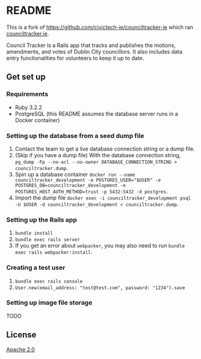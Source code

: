 # README

This is a fork of https://github.com/civictech-ie/counciltracker-ie which ran [counciltracker.ie](https://www.counciltracker.ie).

Council Tracker is a Rails app that tracks and publishes the motions, amendments, and votes of Dublin City councillors. It also includes data entry functionalities for volunteers to keep it up to date.

## Get set up

### Requirements
- Ruby 3.2.2
- PostgreSQL (this README assumes the database server runs in a Docker container)

### Setting up the database from a seed dump file
1. Contact the team to get a live database connection string or a dump file.
2. (Skip if you have a dump file) With the database connection string, `pg_dump -Fp --no-acl --no-owner DATABASE_CONNECTION_STRING > counciltracker.dump`.
3. Spin up a database container `docker run --name counciltracker_development -e POSTGRES_USER="$USER" -e POSTGRES_DB=counciltracker_development -e POSTGRES_HOST_AUTH_METHOD=trust -p 5432:5432 -d postgres`.
4. Import the dump file `docker exec -i counciltracker_development psql -U $USER -d counciltracker_development < counciltracker.dump`.

### Setting up the Rails app
1. `bundle install`
2. `bundle exec rails server`
3. If you get an error about `webpacker`, you may also need to run `bundle exec rails webpacker:install`.

### Creating a test user
1. `bundle exec rails console`
2. `User.new(email_address: "test@test.com", password: "1234").save`

### Setting up image file storage

TODO

## License

[Apache 2.0](LICENSE)